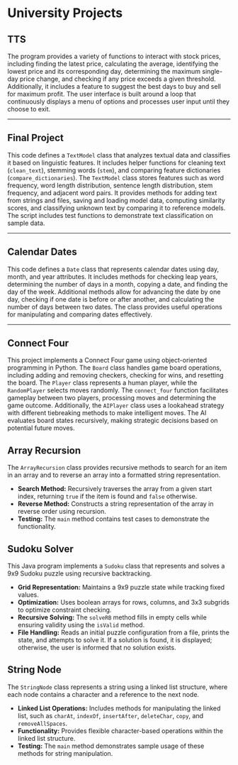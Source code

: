 # **University Projects**  

## **TTS**  

The program provides a variety of functions to interact with stock prices, including finding the latest price, calculating the average, identifying the lowest price and its corresponding day, determining the maximum single-day price change, and checking if any price exceeds a given threshold. Additionally, it includes a feature to suggest the best days to buy and sell for maximum profit. The user interface is built around a loop that continuously displays a menu of options and processes user input until they choose to exit.  

---

## **Final Project**  

This code defines a `TextModel` class that analyzes textual data and classifies it based on linguistic features. It includes helper functions for cleaning text (`clean_text`), stemming words (`stem`), and comparing feature dictionaries (`compare_dictionaries`). The `TextModel` class stores features such as word frequency, word length distribution, sentence length distribution, stem frequency, and adjacent word pairs. It provides methods for adding text from strings and files, saving and loading model data, computing similarity scores, and classifying unknown text by comparing it to reference models. The script includes test functions to demonstrate text classification on sample data.  

---

## **Calendar Dates**  

This code defines a `Date` class that represents calendar dates using day, month, and year attributes. It includes methods for checking leap years, determining the number of days in a month, copying a date, and finding the day of the week. Additional methods allow for advancing the date by one day, checking if one date is before or after another, and calculating the number of days between two dates. The class provides useful operations for manipulating and comparing dates effectively.  

---

## **Connect Four**  

This project implements a Connect Four game using object-oriented programming in Python. The `Board` class handles game board operations, including adding and removing checkers, checking for wins, and resetting the board. The `Player` class represents a human player, while the `RandomPlayer` selects moves randomly. The `connect_four` function facilitates gameplay between two players, processing moves and determining the game outcome. Additionally, the `AIPlayer` class uses a lookahead strategy with different tiebreaking methods to make intelligent moves. The AI evaluates board states recursively, making strategic decisions based on potential future moves.  

## **Array Recursion**
The `ArrayRecursion` class provides recursive methods to search for an item in an array and to reverse an array into a formatted string representation.

- **Search Method:** Recursively traverses the array from a given start index, returning `true` if the item is found and `false` otherwise.
- **Reverse Method:** Constructs a string representation of the array in reverse order using recursion.
- **Testing:** The `main` method contains test cases to demonstrate the functionality.

## **Sudoku Solver**
This Java program implements a `Sudoku` class that represents and solves a 9x9 Sudoku puzzle using recursive backtracking.

- **Grid Representation:** Maintains a 9x9 puzzle state while tracking fixed values.
- **Optimization:** Uses boolean arrays for rows, columns, and 3x3 subgrids to optimize constraint checking.
- **Recursive Solving:** The `solveRB` method fills in empty cells while ensuring validity using the `isValid` method.
- **File Handling:** Reads an initial puzzle configuration from a file, prints the state, and attempts to solve it. If a solution is found, it is displayed; otherwise, the user is informed that no solution exists.

## **String Node**
The `StringNode` class represents a string using a linked list structure, where each node contains a character and a reference to the next node.

- **Linked List Operations:** Includes methods for manipulating the linked list, such as `charAt`, `indexOf`, `insertAfter`, `deleteChar`, `copy`, and `removeAllSpaces`.
- **Functionality:** Provides flexible character-based operations within the linked list structure.
- **Testing:** The `main` method demonstrates sample usage of these methods for string manipulation.
